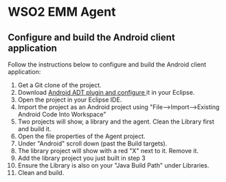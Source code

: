 WSO2 EMM Agent
=================

Configure and build the Android client application
----------------------
Follow the instructions below to configure and build the Android client application:

1.  Get a Git clone of the project.
2.  Download <a href="https://developer.android.com/sdk/installing/installing-adt.html"> Android ADT plugin and configure </a> it in your Eclipse.
3.  Open the project in your Eclipse IDE.
4.  Import the project as an Android project using "File-->Import-->Existing Android Code Into Workspace"
5.  Two projects will show, a library and the agent. Clean the Library first and build it.
6.  Open the file properties of the Agent project.
7.  Under "Android" scroll down (past the Build targets).
8.  The library project will show with a red "X" next to it. Remove it.
9.  Add the library project you just built in step 3
10. Ensure the Library is also on your "Java Build Path" under Libraries.
11. Clean and build.

